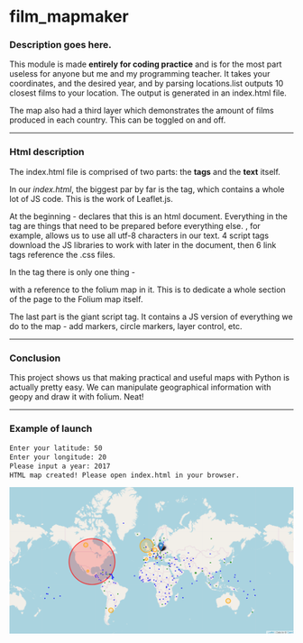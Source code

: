 # film_mapmaker
### Description goes here.

This module is made **entirely for coding practice** and is for the most part useless for anyone but me and my programming teacher.
It takes your coordinates, and the desired year, and by parsing locations.list outputs 10 closest films to your location.
The output is generated in an index.html file.

The map also had a third layer which demonstrates the amount of films produced in each country.
This can be toggled on and off.
___
### Html description
The index.html file is comprised of two parts: the **tags** and the **text** itself.

In our _index.html_, the biggest par by far is the <script></script> tag, which contains a whole lot of JS code.
This is the work of Leaflet.js.

At the beginning <!DOCTYPE html> - declares that this is an html document.
Everything in the <head> tag are things that need to be prepared before everything else.
<meta charset='UTF-8'>, for example, allows us to use all utf-8 characters in our text.
4 script tags download the JS libraries to work with later in the document,
then 6 link tags reference the .css files.

In the <body> tag there is only one thing - <div> with a reference to the folium map in it.
This is to dedicate a whole section of the page to the Folium map itself.

The last part is the giant script tag. It contains a JS version of everything we do to the map -
 add markers, circle markers, layer control, etc.
___
### Conclusion
This project shows us that making practical and useful maps with Python
is actually pretty easy. We can manipulate geographical information
with geopy and draw it with folium. Neat!
___
### Example of launch
```
Enter your latitude: 50
Enter your longitude: 20
Please input a year: 2017
HTML map created! Please open index.html in your browser.
```
![Map screenshot](https://github.com/RavenbornJB/film_mapmaker/blob/master/map_screenshot.png)
